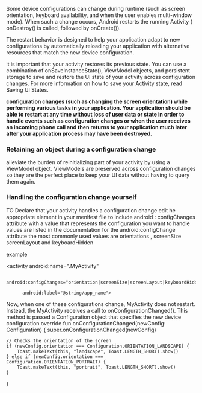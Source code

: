 Some device configurations can change during runtime (such as screen orientation, keyboard availability, and when the user enables multi-window mode). When such a change occurs, Android restarts the running Activity ( onDestroy() is called, followed by onCreate()). 

The restart behavior is designed to help your application adapt to new configurations by automatically reloading your application with alternative resources that match the new device configuration.

it is important that your activity restores its previous state. You can use a combination of onSaveInstanceState(), ViewModel objects, and persistent storage to save and restore the UI state of your activity across configuration changes. For more information on how to save your Activity state, read Saving UI States.


**configuration changes (such as changing the screen orientation) while performing various tasks in your application. Your application should be able to restart at any time without loss of user data or state in order to handle events such as configuration changes or when the user receives an incoming phone call and then returns to your application much later after your application process may have been destroyed.**

<h3> Retaining an object during a configuration change </h3>

alleviate the burden of reinitializing part of your activity by using a ViewModel object.
ViewModels are preserved across configuration changes so they are the perfect place to keep your UI data without having to query them again.

<h3>Handling the configuration change yourself </h3>

TO  Declare that your activity handles a configuration change edit he appropriate <Activity> element in your menifest file to include android : configChanges attribute with a value that represents the configuration you want to handle values are listed in the documentation for the android:configChange attribute the most commonly used values are orientations , screenSize screenLayout and keyboardHidden  
 
 
 example 
  
  <activity android:name=".MyActivity"
  
          android:configChanges="orientation|screenSize|screenLayout|keyboardHidden"
          
          android:label="@string/app_name">
          
          
Now, when one of these configurations change, MyActivity does not restart. Instead, the MyActivity receives a call to onConfigurationChanged(). This method is passed a Configuration object that specifies the new device configuration
override fun onConfigurationChanged(newConfig: Configuration) {
    super.onConfigurationChanged(newConfig)

    // Checks the orientation of the screen
    if (newConfig.orientation === Configuration.ORIENTATION_LANDSCAPE) {
        Toast.makeText(this, "landscape", Toast.LENGTH_SHORT).show()
    } else if (newConfig.orientation === Configuration.ORIENTATION_PORTRAIT) {
        Toast.makeText(this, "portrait", Toast.LENGTH_SHORT).show()
    }
}
 
